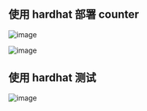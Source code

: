## 使用 hardhat 部署 counter

![image](https://user-images.githubusercontent.com/20521148/156928641-a3c508ef-3a2d-4d20-bb6f-ccbb67a91a63.png)

![image](https://user-images.githubusercontent.com/20521148/156928665-2a9af583-35ec-4af5-8690-1ef2139431bb.png)



## 使用 hardhat 测试 

![image](https://user-images.githubusercontent.com/20521148/156928933-21019619-f4dc-47e3-93db-60157ccd5645.png)
